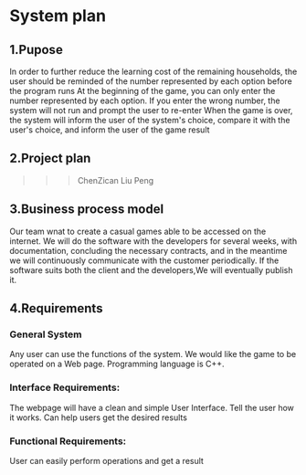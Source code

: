 # System plan   

## 1.Pupose

In order to further reduce the learning cost of the remaining households, the user should be reminded of the number represented by each option before the program runs
At the beginning of the game, you can only enter the number represented by each option. If you enter the wrong number, the system will not run and prompt the user to re-enter
When the game is over, the system will inform the user of the system's choice, compare it with the user's choice, and inform the user of the game result

## 2.Project plan

>>>ChenZican
>>>Liu Peng
 
## 3.Business process model

Our team wnat to create a casual games able to be accessed on the internet.
We will do the software with the developers for several weeks, with documentation, concluding the necessary contracts, and in the meantime we will continuously communicate with the customer periodically.
If the software suits both the client and the developers,We will eventually publish it.

## 4.Requirements
### General System

Any user can use the functions of the system.
We would like the game to be operated on a Web page.
Programming language is C++.

### Interface Requirements:

The webpage will have a clean and simple User Interface.
Tell the user how it works.
Can help users get the desired results

### Functional Requirements:
User can easily perform operations and get a result

